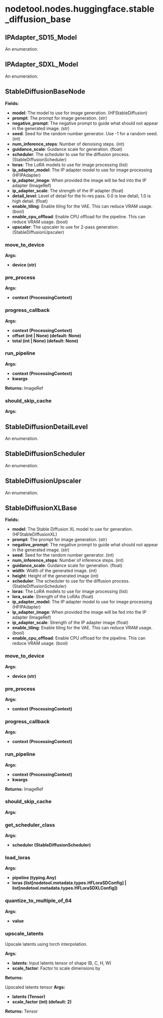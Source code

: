 # nodetool.nodes.huggingface.stable_diffusion_base

## IPAdapter_SD15_Model

An enumeration.

## IPAdapter_SDXL_Model

An enumeration.

## StableDiffusionBaseNode

**Fields:**
- **model**: The model to use for image generation. (HFStableDiffusion)
- **prompt**: The prompt for image generation. (str)
- **negative_prompt**: The negative prompt to guide what should not appear in the generated image. (str)
- **seed**: Seed for the random number generator. Use -1 for a random seed. (int)
- **num_inference_steps**: Number of denoising steps. (int)
- **guidance_scale**: Guidance scale for generation. (float)
- **scheduler**: The scheduler to use for the diffusion process. (StableDiffusionScheduler)
- **loras**: The LoRA models to use for image processing (list)
- **ip_adapter_model**: The IP adapter model to use for image processing (HFIPAdapter)
- **ip_adapter_image**: When provided the image will be fed into the IP adapter (ImageRef)
- **ip_adapter_scale**: The strength of the IP adapter (float)
- **detail_level**: Level of detail for the hi-res pass. 0.0 is low detail, 1.0 is high detail. (float)
- **enable_tiling**: Enable tiling for the VAE. This can reduce VRAM usage. (bool)
- **enable_cpu_offload**: Enable CPU offload for the pipeline. This can reduce VRAM usage. (bool)
- **upscaler**: The upscaler to use for 2-pass generation. (StableDiffusionUpscaler)

### move_to_device

**Args:**
- **device (str)**

### pre_process

**Args:**
- **context (ProcessingContext)**

### progress_callback

**Args:**
- **context (ProcessingContext)**
- **offset (int | None) (default: None)**
- **total (int | None) (default: None)**

### run_pipeline

**Args:**
- **context (ProcessingContext)**
- **kwargs**

**Returns:** ImageRef

### should_skip_cache

**Args:**


## StableDiffusionDetailLevel

An enumeration.

## StableDiffusionScheduler

An enumeration.

## StableDiffusionUpscaler

An enumeration.

## StableDiffusionXLBase

**Fields:**
- **model**: The Stable Diffusion XL model to use for generation. (HFStableDiffusionXL)
- **prompt**: The prompt for image generation. (str)
- **negative_prompt**: The negative prompt to guide what should not appear in the generated image. (str)
- **seed**: Seed for the random number generator. (int)
- **num_inference_steps**: Number of inference steps. (int)
- **guidance_scale**: Guidance scale for generation. (float)
- **width**: Width of the generated image. (int)
- **height**: Height of the generated image (int)
- **scheduler**: The scheduler to use for the diffusion process. (StableDiffusionScheduler)
- **loras**: The LoRA models to use for image processing (list)
- **lora_scale**: Strength of the LoRAs (float)
- **ip_adapter_model**: The IP adapter model to use for image processing (HFIPAdapter)
- **ip_adapter_image**: When provided the image will be fed into the IP adapter (ImageRef)
- **ip_adapter_scale**: Strength of the IP adapter image (float)
- **enable_tiling**: Enable tiling for the VAE. This can reduce VRAM usage. (bool)
- **enable_cpu_offload**: Enable CPU offload for the pipeline. This can reduce VRAM usage. (bool)

### move_to_device

**Args:**
- **device (str)**

### pre_process

**Args:**
- **context (ProcessingContext)**

### progress_callback

**Args:**
- **context (ProcessingContext)**

### run_pipeline

**Args:**
- **context (ProcessingContext)**
- **kwargs**

**Returns:** ImageRef

### should_skip_cache

**Args:**


### get_scheduler_class

**Args:**
- **scheduler (StableDiffusionScheduler)**

### load_loras

**Args:**
- **pipeline (typing.Any)**
- **loras (list[nodetool.metadata.types.HFLoraSDConfig] | list[nodetool.metadata.types.HFLoraSDXLConfig])**

### quantize_to_multiple_of_64

**Args:**
- **value**

### upscale_latents

Upscale latents using torch interpolation.


**Args:**

- **latents**: Input latents tensor of shape (B, C, H, W)
- **scale_factor**: Factor to scale dimensions by


**Returns:**

Upscaled latents tensor
**Args:**
- **latents (Tensor)**
- **scale_factor (int) (default: 2)**

**Returns:** Tensor

